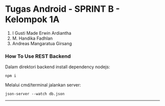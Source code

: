 # Tugas Android - SPRINT B - Kelompok 1A 

1. I Gusti Made Erwin Ardiantha 
2. M. Handika Fadhlan
3. Andreas Mangaratua Girsang

### How To Use REST Backend
Dalam direktori backend install dependency nodejs:

``npm i`` 

Melalui cmd/terminal jalankan server: 

``json-server --watch db.json``

---

